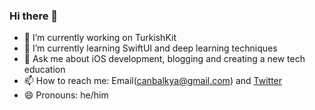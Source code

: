 ### Hi there 👋

- 🔭 I’m currently working on TurkishKit
- 🌱 I’m currently learning SwiftUI and deep learning techniques
- 💬 Ask me about iOS development, blogging and creating a new tech education
- 📫 How to reach me: Email(canbalkya@gmail.com) and [Twitter](https://twitter.com/canbalkya)
- 😄 Pronouns: he/him
